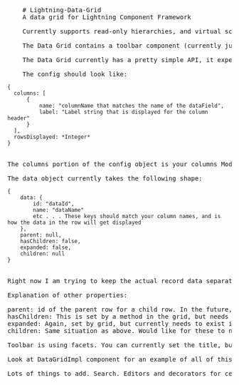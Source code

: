<pre>
    # Lightning-Data-Grid
    A data grid for Lightning Component Framework

    Currently supports read-only hierarchies, and virtual scrolling. Early days, huge WIP.

    The Data Grid contains a toolbar component (currently just a placeholder), a header component (right now this just renders the column names, in the future it can contain filtering/column menus), a row component, and a cell component.

    The Data Grid currently has a pretty simple API, it expects a config javascript object, and a data javascript object.

    The config should look like:
<code>
{
  columns: [
      {
          name: "columnName that matches the name of the dataField",
          label: "Label string that is displayed for the column header"
      }
  ],
  rowsDisplayed: *Integer*
}
</code>

The columns portion of the config object is your columns Model, and the rowsDisplayed controls how many rows are displayed at one time. 

The data object currently takes the following shape:
<code>
{
    data: {
        id: "dataId",
        name: "dataName"
        etc . . . These keys should match your column names, and is how the data in the row will get displayed
    },
    parent: null,
    hasChildren: false,
    expanded: false,
    children: null
}
</code>
    
Right now I am trying to keep the actual record data separate from some of the row properties needed for displaying hierarchies and such. This way you only have to extract the data object out of the row data, instead of doing a bunch of property deleting, which is always fun.

Explanation of other properties:

parent: id of the parent row for a child row. In the future, I would like to be able to determine this via configuration, and specify a parent field within the data object.
hasChildren: This is set by a method in the grid, but needs to exist on the javascript object. Hopefully this can be excluded at some point. Currently used by the grid to determine whether the chevron should be displayed.
expanded: Again, set by grid, but currently needs to exist in the data set in the grid. Used to persist whether a row is expanded as a user scrolls.
children: Same situation as above. Would like for these to not have to be included initally, but trying to dynamically add them doesn't appear to work (at least the way I was trying). This holds the rows children as an array for easy iteration when the chevron is clicked.

Toolbar is using facets. You can currently set the title, buttons, footer, and body.

Look at DataGridImpl component for an example of all of this being setup.

Lots of things to add. Search. Editors and decorators for cells.
</pre>
